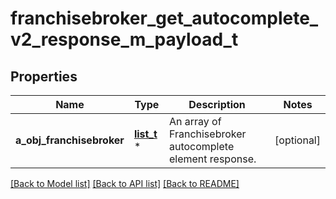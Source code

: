 # franchisebroker_get_autocomplete_v2_response_m_payload_t

## Properties
Name | Type | Description | Notes
------------ | ------------- | ------------- | -------------
**a_obj_franchisebroker** | [**list_t**](franchisebroker_autocomplete_element_response.md) \* | An array of Franchisebroker autocomplete element response. | [optional] 

[[Back to Model list]](../README.md#documentation-for-models) [[Back to API list]](../README.md#documentation-for-api-endpoints) [[Back to README]](../README.md)


